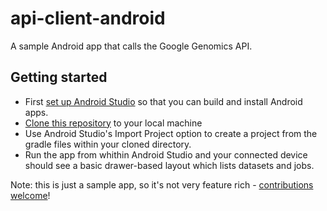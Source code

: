 # api-client-android
A sample Android app that calls the Google Genomics API.

## Getting started
* First [set up Android Studio](http://developer.android.com/sdk/index.html) 
  so that you can build and install Android apps.
* [Clone this repository](https://help.github.com/articles/working-with-repositories/)
  to your local machine
* Use Android Studio's Import Project option to create a project from
  the gradle files within your cloned directory.
* Run the app from whithin Android Studio and your connected device should see a basic
  drawer-based layout which lists datasets and jobs. 


Note: this is just a sample app, so it's not very feature rich - [contributions welcome](CONTRIBUTING.rst)!

